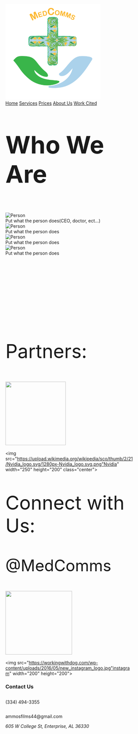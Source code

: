 <head> 
<title>MedComms</title>
<meta charset="utf-8">
<meta name="viewport" content="width=device-width, initial-scale=1">
<style>
* {
  box-sizing: border-box;
  
}

body {
  margin: 0;

}

p {
  font-size: 18px;
}

/* Style the header */
.header {
  background-color: white;
  padding: 20px;
  text-align: center;
}

/* Style the top navigation bar */
.topnav {
  overflow: hidden;
  background-color: #333;
}

/* Style the topnav links */
.topnav a {
  float: left;
  color: #f2f2f2;
  text-align: center;
  padding: 14px 16px;
  text-decoration: none;
  display: block;
}

/* Change color on hover */
.topnav a:hover {
  background-color: #4CAF50;
  color: black;
}

/* Create three equal columns that floats next to each other */
.column {
  float: left;
  width: 33.33%;
  padding: 20px;
}

/* Clear floats after the columns */
.row:after {
  content: "";
  display: table;
  clear: both;
}

/* Responsive layout - makes the three columns stack on top of each other instead of next to each other */
@media screen and (max-width:600px) {
  .column {
    width: 100%;
  }
}

.footer {
  background-color: #f1f1f1;
  padding: 10px;
  text-align: center;
}

.button {
  background-color: #4CAF50;
  float: center;
  display: inline-block;
  border: none;
  color: white;
  padding: 15px 32px;
  text-align: center;
  text-decoration: none;
  font-size: 20px;
  margin: 4px 2px;
  margin-left: 50;
  cursor: pointer;
}

div.gallery {
  margin: 5px;
  border: 1px solid #ccc;
  float: left;
  position: relative;
  left: 550px;
  width: 180px;
}

div.gallery:hover {
  border: 1px solid #777;
}

div.gallery img {
  width: 100%;
  height: auto;
}

div.desc {
  padding: 15px;
  text-align: center;
}

</style>
</head>
<body>

<div class="header">
<img src="Logo.png" width="300" padding="200" float="center">
</div>

<div class="topnav">
  <a class="active" href="https://cadisharkboy.github.io/MedComms/">Home</a>
  <a href="https://cadisharkboy.github.io/MedComms/services.html">Services</a>
  <a href="https://cadisharkboy.github.io/MedComms/prices.html">Prices</a>
  <a href="https://cadisharkboy.github.io/MedComms/about.html">About Us</a>
  <a href="https://cadisharkboy.github.io/MedComms/work-cited.html">Work Cited</a>
</div>

<div class="header">

  <p style=" font-size: 76px"><b> Who We Are</b></p>

<div class="gallery">
  <a target="_blank">
    <img src="https://www.tenforums.com/geek/gars/images/2/types/thumb_15951118880user.png" alt="Person" width="600" height="400">
  </a>
  <div class="desc">Put what the person does(CEO, doctor, ect...)</div>
</div>

<div class="gallery">
  <a target="_blank">
    <img src="https://www.tenforums.com/geek/gars/images/2/types/thumb_15951118880user.png" alt="Person" width="600" height="400">
  </a>
  <div class="desc">Put what the person does</div>
</div>

<div class="gallery">
  <a target="_blank">
    <img src="https://www.tenforums.com/geek/gars/images/2/types/thumb_15951118880user.png" alt="Person" width="600" height="400">
  </a>
  <div class="desc">Put what the person does</div>
</div>

<div class="gallery">
  <a target="_blank">
    <img src="https://www.tenforums.com/geek/gars/images/2/types/thumb_15951118880user.png" alt="Person" width="600" height="400">
  </a>
  <div class="desc">Put what the person does</div>
</div>


</br>
</br>
</br>
</br>
</br>
</br>
</br>
</br>
</br>
</br>
</br>
</br>

  <p style=" font-size: 60px" class="center">Partners:<p> 
  <img src="https://upload.wikimedia.org/wikipedia/commons/f/fa/Apple_logo_black.svg"Apple" width="190" height="200" class="center">
    
  <img src="https://upload.wikimedia.org/wikipedia/sco/thumb/2/21/Nvidia_logo.svg/1280px-Nvidia_logo.svg.png"Nvidia" width="250" height="200" class="center"><p>  
          

  <p style=" font-size: 60px"> Connect with Us: <p> <p style=" font-size: 50px">@MedComms<p>
  <img src="https://upload.wikimedia.org/wikipedia/commons/thumb/0/05/Facebook_Logo_%282019%29.png/1200px-Facebook_Logo_%282019%29.png"facebook" width="210" height="200">  
   
  <img src="https://workingwithdog.com/wp-content/uploads/2016/05/new_instagram_logo.jpg"instagram" width="200" height="200">

  </div>

<div class="footer">
 <div class="row">
   <h3> Contact Us</h3>
  <div class="column">
   <p> (334) 494-3355 </p> 
  </div>
  <div class="column">
   <p> ammosfilms44@gmail.com </p>
  </div>
  <div class="column">
   <address>  605 W College St, Enterprise, AL 36330 </address>
  </div>
 </div>
</div>

</body>
</html>
